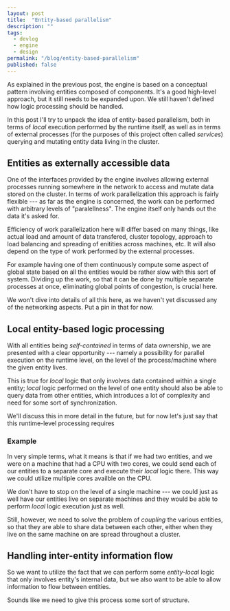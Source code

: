 ```yaml
---
layout: post
title:  "Entity-based parallelism"
description: ""
tags:
  - devlog
  - engine
  - design
permalink: "/blog/entity-based-parallelism"
published: false
---
```


<meta property="og:image" content="https://images.unsplash.com/photo-1573122807824-55c9d19e2db5?ixlib=rb-1.2.1&ixid=eyJhcHBfaWQiOjEyMDd9&auto=format&fit=crop&w=534&h=300&q=80"/>


As explained in the previous post, the engine is based on a conceptual pattern involving entities composed of components. It's a good high-level approach, but it still needs to be expanded upon. We still haven't defined how logic processing should be handled.

In this post I'll try to unpack the idea of entity-based parallelism, both in terms of *local* execution performed by the runtime itself, as well as in terms of external processes (for the purposes of this project often called *services*) querying and mutating entity data living in the cluster.


## Entities as externally accessible data

One of the interfaces provided by the engine involves allowing external processes running somewhere in the network to access and mutate data stored on the cluster. In terms of work parallelization this approach is fairly flexible --- as far as the engine is concerned, the work can be performed with arbitrary levels of "paralellness". The engine itself only hands out the data it's asked for. 

Efficiency of work parallelization here will differ based on many things, like actual load and amount of data transfered, cluster topology, approach to load balancing and spreading of enitities across machines, etc. It will also depend on the type of work performed by the external processes.

For example having one of them continuously compute some aspect of global state based on all the entities would be rather slow with this sort of system. Dividing up the work, so that it can be done by multiple separate processes at once, eliminating global points of congestion, is crucial here.

We won't dive into details of all this here, as we haven't yet discussed any of the networking aspects. Put a pin in that for now.


## Local entity-based logic processing

With all entities being *self-contained* in terms of data ownership, we are presented with a clear opportunity --- namely a possibility for parallel execution on the runtime level, on the level of the process/machine where the given entity lives.

This is true for *local* logic that only involves data contained within a single entity; *local* logic performed on the level of one entity should also be able to query data from other entities, which introduces a lot of complexity and need for some sort of synchronization.

We'll discuss this in more detail in the future, but for now let's just say that this runtime-level processing requires 


### Example

In very simple terms, what it means is that if we had two entities, and we were on a machine that had a CPU with two cores, we could send each of our entities to a separate core and execute their *local* logic there. This way we could utilize multiple cores availble on the CPU.

We don't have to stop on the level of a single machine --- we could just as well have our entities live on separate machines and they would be able to perform *local* logic execution just as well.

Still, however, we need to solve the problem of *coupling* the various entities, so that they are able to share data between each other, either when they live on the same machine on are spread throughout a cluster.


## Handling inter-entity information flow

So we want to utilize the fact that we can perform some *entity-local* logic that only involves entity's internal data, but we also want to be able to allow information to flow between entities. 

Sounds like we need to give this process some sort of structure. 







